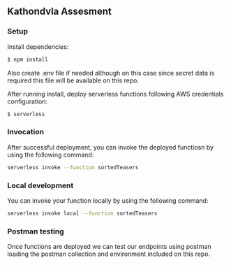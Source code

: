 ## Kathondvla Assesment

### Setup

Install dependencies:

```bash
$ npm install
```

Also create .env file if needed although on this case since secret data is required this file will be available on this repo.

After running install, deploy serverless functions following AWS credentials configuration:

```bash
$ serverless
```

### Invocation

After successful deployment, you can invoke the deployed functiosn by using the following command:

```bash
serverless invoke --function sortedTeasers
```

### Local development

You can invoke your function locally by using the following command:

```bash
serverless invoke local --function sortedTeasers
```

### Postman testing

Once functions are deployed we can test our endpoints using postman loading the postman collection and environment included on this repo.
